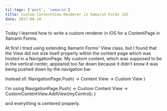 ```yaml
---
til-tags: ['post', 'xamarin']
title: Custom ContentView Renderer in Xamarin Forms iOS
date: 2017-08-10
---
```


Today I learned how to write a custom renderer in iOS for a ContentPage in Xamarin Forms. 

At first I tried using extending Xamarin Forms' View class, but I found that the View did not size itself properly within the content page which was hosted in a NavigationPage. My custom content, which was supposed to be in the vertical center, appeared too far down because it didn't know it was being pushed down by the navigation bar. 

Instead of: 
NavigationPage.Push(
 -> Content View
   -> Custom View
)

I'm using 
NavigationPage.Push(
 -> Custom Content View
    -> CustomContentView.AddView(myControl);
)

and everything is centered properly. 